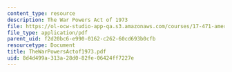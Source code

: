 ```yaml
---
content_type: resource
description: The War Powers Act of 1973
file: https://ol-ocw-studio-app-qa.s3.amazonaws.com/courses/17-471-american-national-security-policy-fall-2002/8d4d499a313a28d082fe06424ff7227e_TheWarPowersActof1973.pdf
file_type: application/pdf
parent_uid: f2d20bc6-e990-0162-c262-60cd693b0cfb
resourcetype: Document
title: TheWarPowersActof1973.pdf
uid: 8d4d499a-313a-28d0-82fe-06424ff7227e
---
```


